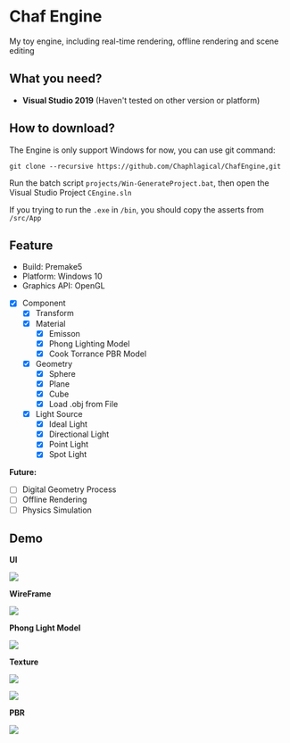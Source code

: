 # Chaf Engine

My toy engine, including real-time rendering, offline rendering and scene editing

## What you need?

* **Visual Studio 2019** (Haven't tested on other version or platform)

## How to download?

The Engine is only support Windows for now, you can use git command:

```shell
git clone --recursive https://github.com/Chaphlagical/ChafEngine,git
```

Run the batch script `projects/Win-GenerateProject.bat`, then open the Visual Studio Project `CEngine.sln`

If you trying to run the `.exe` in `/bin`, you should copy the asserts from `/src/App`

## Feature

* Build: Premake5
* Platform: Windows 10
* Graphics API: OpenGL

- [x] Component
	- [x] Transform
	- [x] Material
		- [x] Emisson
		- [x] Phong Lighting Model
		- [x] Cook Torrance PBR Model
	- [x] Geometry
		- [x] Sphere
		- [x] Plane
		- [x] Cube
		- [x] Load .obj from File
	- [x] Light Source
		- [x] Ideal Light
		- [x] Directional Light
		- [x] Point Light
		- [x] Spot Light

**Future:**

- [ ] Digital Geometry Process
- [ ] Offline Rendering
- [ ] Physics Simulation

## Demo

**UI**

![](https://chaphlagical.github.io/external/CG_Demo/ChafEngine/UI.png)

**WireFrame**

![](https://chaphlagical.github.io/external/CG_Demo/ChafEngine/wireframe.png)

**Phong Light Model**

![](https://chaphlagical.github.io/external/CG_Demo/ChafEngine/Phong.png)

**Texture**

![](https://chaphlagical.github.io/external/CG_Demo/ChafEngine/texture.png)

![](https://chaphlagical.github.io/external/CG_Demo/ChafEngine/texture1.png)

**PBR**

![](https://chaphlagical.github.io/external/CG_Demo/ChafEngine/pbr.png)

